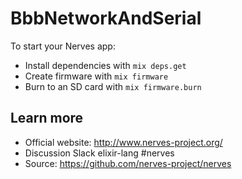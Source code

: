 # BbbNetworkAndSerial

To start your Nerves app:

  * Install dependencies with `mix deps.get`
  * Create firmware with `mix firmware`
  * Burn to an SD card with `mix firmware.burn`

## Learn more

  * Official website: http://www.nerves-project.org/
  * Discussion Slack elixir-lang #nerves
  * Source: https://github.com/nerves-project/nerves
